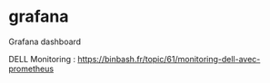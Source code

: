 # grafana
Grafana dashboard

DELL Monitoring :
https://binbash.fr/topic/61/monitoring-dell-avec-prometheus
